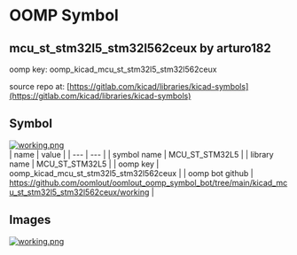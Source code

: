 # OOMP Symbol  
## mcu_st_stm32l5_stm32l562ceux  by arturo182  
  
oomp key: oomp_kicad_mcu_st_stm32l5_stm32l562ceux  
  
source repo at: [https://gitlab.com/kicad/libraries/kicad-symbols](https://gitlab.com/kicad/libraries/kicad-symbols)  
## Symbol  
  
[![working.png](working_600.png)](working.png)  
| name | value | 
| --- | --- | 
| symbol name | MCU_ST_STM32L5 | 
| library name | MCU_ST_STM32L5 | 
| oomp key | oomp_kicad_mcu_st_stm32l5_stm32l562ceux | 
| oomp bot github | https://github.com/oomlout/oomlout_oomp_symbol_bot/tree/main/kicad_mcu_st_stm32l5_stm32l562ceux/working | 
## Images  
  
[![working.png](working_140.png)](working.png)  
